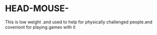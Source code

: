# HEAD-MOUSE-
This is low weight .and used to help for physically challenged people.and coveniont for playing games with it
